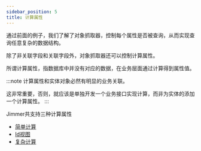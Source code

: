 ```yaml
---
sidebar_position: 5
title: 计算属性
---
```


通过前面的例子，我们了解了对象抓取器，控制每个属性是否被查询，从而实现查询任意复杂的数据结构。

除了非关联字段和关联字段外，对象抓取器还可以控制计算属性。

所谓计算属性，指数据库中并没有对应的数据，在业务层面通过计算得到属性值。

:::note
计算属性和实体对象必然有明显的业务关联。

这非常重要，否则，就应该是单独开发一个业务接口实现计算，而非为实体的添加一个计算属性。
:::

Jimmer共支持三种计算属性

-   [简单计算](./formula)
-   [Id视图](./idview)
-   [复杂计算](./transient)